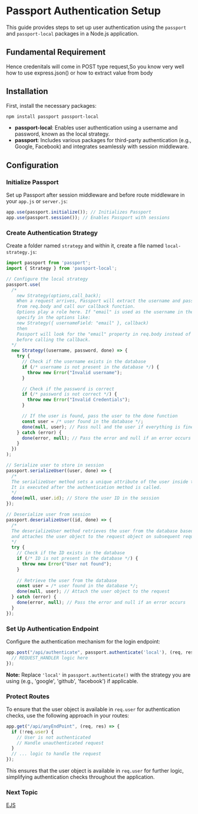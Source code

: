 # Passport Authentication Setup

This guide provides steps to set up user authentication using the `passport` and `passport-local` packages in a Node.js application.

## Fundamental Requirement
Hence credenitals will come in POST type request,So you know very well how to use express.json() or how to extract value from body

## Installation

First, install the necessary packages:

```bash
npm install passport passport-local
```

- **passport-local**: Enables user authentication using a username and password, known as the local strategy.
- **passport**: Includes various packages for third-party authentication (e.g., Google, Facebook) and integrates seamlessly with session middleware.

## Configuration

### Initialize Passport

Set up Passport after session middleware and before route middleware in your `app.js` or `server.js`:

```javascript
app.use(passport.initialize()); // Initializes Passport
app.use(passport.session()); // Enables Passport with sessions
```

### Create Authentication Strategy

Create a folder named `strategy` and within it, create a file named `local-strategy.js`:

```javascript
import passport from 'passport';
import { Strategy } from 'passport-local';

// Configure the local strategy
passport.use(
  /*
    new Strategy(options,call_back);
    When a request arrives, Passport will extract the username and password
    from req.body and call our callback function.
    Options play a role here. If "email" is used as the username in the req.body then
    specify in the options like:
    new Strategy({ usernameField: "email" }, callback)
    then 
    Passport will look for the "email" property in req.body instead of "username"
    before calling the callback.
  */
  new Strategy((username, password, done) => {
    try {
      // Check if the username exists in the database
      if (/* username is not present in the database */) {
        throw new Error("Invalid username");
      }

      // Check if the password is correct
      if (/* password is not correct */) {
        throw new Error("Invalid Credentials");
      }

      // If the user is found, pass the user to the done function
      const user = /* user found in the database */;
      done(null, user); // Pass null and the user if everything is fine
    } catch (error) {
      done(error, null); // Pass the error and null if an error occurs
    }
  })
);

// Serialize user to store in session
passport.serializeUser((user, done) => {
  /*
  The serializeUser method sets a unique attribute of the user inside the session.
  It is executed after the authentication method is called.
  */
  done(null, user.id); // Store the user ID in the session
});

// Deserialize user from session
passport.deserializeUser((id, done) => {
  /*
  The deserializeUser method retrieves the user from the database based on the ID
  and attaches the user object to the request object on subsequent requests.
  */
  try {
    // Check if the ID exists in the database
    if (/* ID is not present in the database */) {
      throw new Error("User not found");
    }
    
    // Retrieve the user from the database
    const user = /* user found in the database */;
    done(null, user); // Attach the user object to the request
  } catch (error) {
    done(error, null); // Pass the error and null if an error occurs
  }
});
```

### Set Up Authentication Endpoint

Configure the authentication mechanism for the login endpoint:

```javascript
app.post("/api/authenticate", passport.authenticate('local'), (req, res) => {
  // REQUEST_HANDLER logic here
});
```

**Note:** Replace `'local'` in `passport.authenticate()` with the strategy you are using (e.g., 'google', 'github', 'facebook') if applicable.

### Protect Routes

To ensure that the user object is available in `req.user` for authentication checks, use the following approach in your routes:

```javascript
app.get("/api/anyEndPoint", (req, res) => {
  if (!req.user) {
    // User is not authenticated
    // Handle unauthenticated request
  }
  // ... logic to handle the request
});
```

This ensures that the user object is available in `req.user` for further logic, simplifying authentication checks throughout the application.

### Next Topic
[EJS](https://github.com/Aakash-Tamboli/Node-Learning/tree/master/express-framework/Learning-Express/16-EJS)
